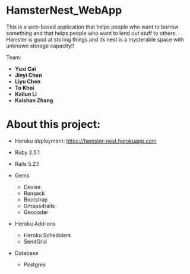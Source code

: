 # HamsterNest_WebApp
This is a web-based application that helps people who want to borrow something and that helps people who want to lend out stuff to others.
Hamster is good at storing things and its nest is a mysterable space with unknown storage capacity!!

Team:
- **Yuxi Cai**
- **Jinyi Chen**
- **Liyu Chen**
- **To Khoi**
- **Kailun Li**
- **Kaishan Zhang**


# About this project:

* Heroku deployment: https://hamster-nest.herokuapp.com

* Ruby 2.5.1
* Rails 5.2.1
* Gems
  * Devise
  * Ransack
  * Bootstrap
  * Gmaps4rails
  * Geocoder

* Heroku Add-ons
  * Heroku Schedulers
  * SendGrid

* Database
  * Postgres
